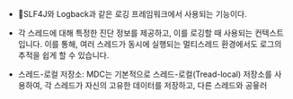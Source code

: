 - SLF4J와 Logback과 같은 로깅 프레임워크에서 사용되는 기능이다.
- 각 스레드에 대해 특정한 진단 정보를 제공하고, 이를 로깅할 때 사용되는 컨텍스트입니다. 이를 통해, 여러 스레드가 동시에 실행되는 멀티스레드 환경에서도 로그의 추적을 쉽게 할 수 있습니다. 

- 스레드-로컬 저장소: MDC는 기본적으로 스레드-로컬(Tread-local) 저장소를 사용하여, 각 스레드가 자신의 고유한 데이터를 저장하고, 다른 스레드와 공윻러
